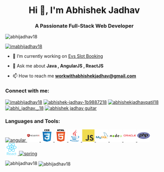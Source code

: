 <h1 align="center">Hi 👋, I'm Abhishek Jadhav</h1>
<h3 align="center">A Passionate Full-Stack Web Developer</h3>


<p align="left"> <img src="https://komarev.com/ghpvc/?username=abhijadhav18&label=Profile%20views&color=0e75b6&style=flat" alt="abhijadhav18" /> </p>

<p align="left"> <a href="https://twitter.com/imabhijadhav18" target="blank"><img src="https://img.shields.io/twitter/follow/imabhijadhav18?logo=twitter&style=for-the-badge" alt="imabhijadhav18" /></a> </p>

- 🔭 I’m currently working on [Evs Slot Booking](https://github.com/abhijadhav18/EV-s-Slot-Booking)

- 💬 Ask me about **Java , AngularJS , ReactJS**

- 📫 How to reach me **workwithabhishekjadhav@gmail.com**

<h3 align="left">Connect with me:</h3>
<p align="left">
<a href="https://twitter.com/imabhijadhav18" target="blank"><img align="center" src="https://raw.githubusercontent.com/rahuldkjain/github-profile-readme-generator/master/src/images/icons/Social/twitter.svg" alt="imabhijadhav18" height="30" width="40" /></a>
<a href="https://linkedin.com/in/abhishek-jadhav-1b9887218" target="blank"><img align="center" src="https://raw.githubusercontent.com/rahuldkjain/github-profile-readme-generator/master/src/images/icons/Social/linked-in-alt.svg" alt="abhishek-jadhav-1b9887218" height="30" width="40" /></a>
<a href="https://fb.com/abhishekjadhavpatil18" target="blank"><img align="center" src="https://raw.githubusercontent.com/rahuldkjain/github-profile-readme-generator/master/src/images/icons/Social/facebook.svg" alt="abhishekjadhavpatil18" height="30" width="40" /></a>
<a href="https://instagram.com/abhi_jadhav._.18" target="blank"><img align="center" src="https://raw.githubusercontent.com/rahuldkjain/github-profile-readme-generator/master/src/images/icons/Social/instagram.svg" alt="abhi_jadhav._.18" height="30" width="40" /></a>
<a href="https://www.youtube.com/c/abhishek jadhav guitar" target="blank"><img align="center" src="https://raw.githubusercontent.com/rahuldkjain/github-profile-readme-generator/master/src/images/icons/Social/youtube.svg" alt="abhishek jadhav guitar" height="30" width="40" /></a>
</p>

<h3 align="left">Languages and Tools:</h3>
<p align="left"> <a href="https://angular.io" target="_blank" rel="noreferrer"> <img src="https://angular.io/assets/images/logos/angular/angular.svg" alt="angular" width="40" height="40"/> </a> <a href="https://angular.io" target="_blank" rel="noreferrer"> <img src="https://raw.githubusercontent.com/devicons/devicon/master/icons/angularjs/angularjs-original-wordmark.svg" alt="angularjs" width="40" height="40"/> </a> <a href="https://www.w3schools.com/css/" target="_blank" rel="noreferrer"> <img src="https://raw.githubusercontent.com/devicons/devicon/master/icons/css3/css3-original-wordmark.svg" alt="css3" width="40" height="40"/> </a> <a href="https://www.w3.org/html/" target="_blank" rel="noreferrer"> <img src="https://raw.githubusercontent.com/devicons/devicon/master/icons/html5/html5-original-wordmark.svg" alt="html5" width="40" height="40"/> </a> <a href="https://www.java.com" target="_blank" rel="noreferrer"> <img src="https://raw.githubusercontent.com/devicons/devicon/master/icons/java/java-original.svg" alt="java" width="40" height="40"/> </a> <a href="https://developer.mozilla.org/en-US/docs/Web/JavaScript" target="_blank" rel="noreferrer"> <img src="https://raw.githubusercontent.com/devicons/devicon/master/icons/javascript/javascript-original.svg" alt="javascript" width="40" height="40"/> </a> <a href="https://www.mysql.com/" target="_blank" rel="noreferrer"> <img src="https://raw.githubusercontent.com/devicons/devicon/master/icons/mysql/mysql-original-wordmark.svg" alt="mysql" width="40" height="40"/> </a> <a href="https://nodejs.org" target="_blank" rel="noreferrer"> <img src="https://raw.githubusercontent.com/devicons/devicon/master/icons/nodejs/nodejs-original-wordmark.svg" alt="nodejs" width="40" height="40"/> </a> <a href="https://www.oracle.com/" target="_blank" rel="noreferrer"> <img src="https://raw.githubusercontent.com/devicons/devicon/master/icons/oracle/oracle-original.svg" alt="oracle" width="40" height="40"/> </a> <a href="https://www.php.net" target="_blank" rel="noreferrer"> <img src="https://raw.githubusercontent.com/devicons/devicon/master/icons/php/php-original.svg" alt="php" width="40" height="40"/> </a> <a href="https://reactjs.org/" target="_blank" rel="noreferrer"> <img src="https://raw.githubusercontent.com/devicons/devicon/master/icons/react/react-original-wordmark.svg" alt="react" width="40" height="40"/> </a> <a href="https://spring.io/" target="_blank" rel="noreferrer"> <img src="https://www.vectorlogo.zone/logos/springio/springio-icon.svg" alt="spring" width="40" height="40"/> </a> </p>

<p><img align="left" src="https://github-readme-stats.vercel.app/api/top-langs?username=abhijadhav18&show_icons=true&locale=en&layout=compact" alt="abhijadhav18" /></p>

<p>&nbsp;<img align="center" src="https://github-readme-stats.vercel.app/api?username=abhijadhav18&show_icons=true&locale=en" alt="abhijadhav18" /></p>
